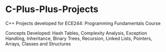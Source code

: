 # C-Plus-Plus-Projects
C++ Projects developed for ECE244: Programming Fundamentals Course

Concepts Developed: Hash Tables, Complexity Analysis, Exception Handling, Inheritance, Binary Trees, Recursion, Linked Lists, Pointers, Arrays, Classes and Structures
